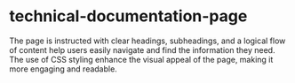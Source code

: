 # technical-documentation-page
The page is instructed with clear headings, subheadings, and a logical flow of content help users easily navigate and find the information they need. The use of CSS styling enhance the visual appeal of the page, making it more engaging and readable.
